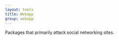```yaml
---
layout: tools
title: Webapp
group: webapp
---
```


Packages that primarily attack social networking sites.